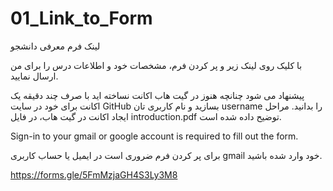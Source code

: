 # 01_Link_to_Form
لینک فرم معرفی دانشجو

با کلیک روی لینک زیر و پر کردن فرم، مشخصات خود و اطلاعات درس را برای من ارسال نمایید.

پیشنهاد می شود چنانچه هنوز در گیت هاب اکانت نساخته اید با صرف چند دقیقه یک اکانت برای خود در سایت GitHub بسازید و نام کاربری تان username را بدانید. مراحل ایجاد اکانت در گیت هاب، در فایل introduction.pdf توضیح داده شده است.

Sign-in to your gmail or google account is required to fill out the form.

برای پر کردن فرم ضروری است در ایمیل یا حساب کاربری gmail خود وارد شده باشید.


https://forms.gle/5FmMzjaGH4S3Ly3M8



